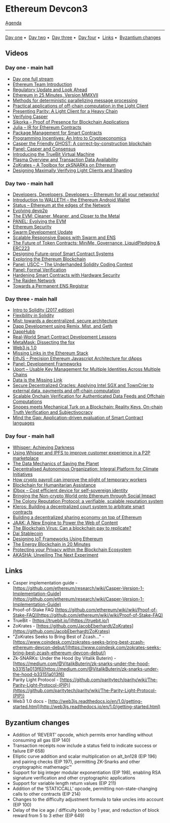 # Ethereum Devcon3

[Agenda](https://ethereumfoundation.org/devcon3/agenda/)

---

<p align="center">
  
[Day one](#day-one---main-hall) • 
[Day two](#day-two---main-hall) • 
[Day three](#day-three---main-hall) • 
[Day four](#day-four---main-hall) • 
[Links](#links) • 
[Byzantium changes](#byzantium-changes)

</p>

## Videos

### Day one - main hall

- [Day one full stream](https://www.youtube.com/watch?v=Yo9o5nDTAAQ)
- [Ethereum Team Introduction](https://youtu.be/Yo9o5nDTAAQ?t=5m28s)
- [Regulatory Update and Look Ahead](https://youtu.be/Yo9o5nDTAAQ?t=30m21s)
- [Ethereum in 25 Minutes, Version MMXVII](https://youtu.be/Yo9o5nDTAAQ?t=49m27s)
- [Methods for deterministic parallelizing message processing](https://youtu.be/Yo9o5nDTAAQ?t=1h15m17s)
- [Practical applications of off-chain computation in the Light Client](https://youtu.be/Yo9o5nDTAAQ?t=1h41m10s)
- [Presenting Parity: A Light Client for a Heavy Chain](https://youtu.be/Yo9o5nDTAAQ?t=1h56m56s)
- [Verifying Casper](https://youtu.be/Yo9o5nDTAAQ?t=3h55m27s)
- [Sikorka – Proof of Presence for Blockchain Applications](https://youtu.be/Yo9o5nDTAAQ?t=4h16m41s)
- [Julia – IR for Ethereum Contracts](https://youtu.be/Yo9o5nDTAAQ?t=4h30m28s)
- [Package Management for Smart Contracts](https://youtu.be/Yo9o5nDTAAQ?t=4h48m42s)
- [Programming Incentives: An Intro to Cryptoeconomics](https://youtu.be/Yo9o5nDTAAQ?t=5h4m43s)
- [Casper the Friendly GHOST: A correct-by-construction blockchain](https://youtu.be/Yo9o5nDTAAQ?t=5h56m29s)
- [Panel: Casper and Consensus](https://www.youtube.com/watch?v=Yo9o5nDTAAQ)
- [Introducing the TrueBit Virtual Machine](https://youtu.be/Yo9o5nDTAAQ?t=6h58m59s)
- [Plasma Overview and Transaction Data Availability](https://youtu.be/Yo9o5nDTAAQ?t=7h18m33s)
- [ZoKrates – A Toolbox for zkSNARKs on Ethereum](https://youtu.be/Yo9o5nDTAAQ?t=7h36m54s)
- [Designing Maximally Verifying Light Clients and Sharding](https://youtu.be/Yo9o5nDTAAQ?t=7h55m35s)

### Day two - main hall

- [Developers, Developers, Developers – Ethereum for all your networks!](https://youtu.be/8sXzxkODH-c?t=9s)
- [Introduction to WALLETH – the Ethereum Android Wallet](https://youtu.be/8sXzxkODH-c?t=19m55s)
- [Status – Ethereum at the edges of the Network](https://youtu.be/8sXzxkODH-c?t=34m39s)
- [Evolving devp2p](https://youtu.be/8sXzxkODH-c?t=47m30s)
- [The EVM: Cleaner, Meaner, and Closer to the Metal](https://youtu.be/8sXzxkODH-c?t=1h20m33s)
- [PANEL: Evolving the EVM](https://youtu.be/8sXzxkODH-c?t=1h45m47s)
- [Ethereum Security](https://youtu.be/8sXzxkODH-c?t=2h12m15s)
- [Swarm Development Update](https://youtu.be/aMs0wAFIu7I?t=8s)
- [Scalable Responsive Đapps with Swarm and ENS](https://youtu.be/aMs0wAFIu7I?t=34m34s)
- [The Future of Token Contracts: MiniMe, Governance, LiquidPledging & ERC223](https://youtu.be/aMs0wAFIu7I?t=1h1m35s)
- [Designing Future-proof Smart Contract Systems](https://youtu.be/aMs0wAFIu7I?t=1h19m15s)
- [Exploring the Ethereum Blockchain](https://youtu.be/aMs0wAFIu7I?t=1h35m36s)
- [Panel: USCC – The Underhanded Solidity Coding Contest](https://youtu.be/aMs0wAFIu7I?t=2h30m53s)
- [Panel: Formal Verification](https://youtu.be/aMs0wAFIu7I?t=2h57m1s)
- [Hardening Smart Contracts with Hardware Security](https://youtu.be/aMs0wAFIu7I?t=3h23m1s)
- [The Raiden Network](https://youtu.be/aMs0wAFIu7I?t=3h45m59s)
- [Towards a Permanent ENS Registrar](https://youtu.be/aMs0wAFIu7I?t=4h5m34s)

### Day three - main hall

- [Intro to Solidity (2017 edition)](https://youtu.be/k42YNyvG8CU?t=35s)
- [Flexibility in Solidity](https://youtu.be/k42YNyvG8CU?t=17m39s)
- [Mist: towards a decentralized, secure architecture](https://youtu.be/k42YNyvG8CU?t=37m14s)
- [Dapp Development using Remix, Mist, and Geth](https://youtu.be/k42YNyvG8CU?t=1h11m41s)
- [DappHubb](https://youtu.be/k42YNyvG8CU?t=1h31m14s)
- [Real-World Smart Contract Development Lessons](https://youtu.be/k42YNyvG8CU?t=1h51m21s)
- [MetaMask: Dissecting the fox](https://youtu.be/k42YNyvG8CU?t=2h12m39s)
- [Web3.js 1.0](https://youtu.be/FPHXbJPVVaA?t=7s)
- [Missing Links in the Ethereum Stack](https://youtu.be/FPHXbJPVVaA?t=19m48s)
- [EthJS – Precision Ethereum Javascript Architecture for dApps](https://youtu.be/FPHXbJPVVaA?t=43m20s)
- [Panel: Development Frameworks](https://youtu.be/FPHXbJPVVaA?t=1h1m38s)
- [Uport – Usable Key Management for Multiple Identities Across Multiple Chains](https://youtu.be/FPHXbJPVVaA?t=1h38m23s)
- [Data is the Missing Link](https://youtu.be/FPHXbJPVVaA?t=2h29m41s)
- [Secure Decentralized Oracles: Applying Intel SGX and TownCrier to external data, payments and off-chain computation](https://youtu.be/FPHXbJPVVaA?t=2h49m16s)
- [Scalable Onchain Verification for Authenticated Data Feeds and Offchain Computations](https://youtu.be/FPHXbJPVVaA?t=3h9m47s)
- [Snopes meets Mechanical Turk on a Blockchain: Reality Keys, On-chain Truth Verification and Subjectivocracy](https://youtu.be/FPHXbJPVVaA?t=3h29m30s)
- [Mind the Gap: Application-driven evaluation of Smart Contract languages](https://youtu.be/FPHXbJPVVaA?t=3h49m37s)

### Day four - main hall

- [Whisper: Achieving Darkness](https://youtu.be/vXVcuWvR5Z0?t=19s)
- [Using Whisper and IPFS to improve customer experience in a P2P marketplace](https://youtu.be/vXVcuWvR5Z0?t=24m24s)
- [The Data Mechanics of Saving the Planet](https://youtu.be/vXVcuWvR5Z0?t=44m1s)
- [Decentralised Autonomous Organization: Integral Platform for Climate Initiatives](https://youtu.be/vXVcuWvR5Z0?t=1h1s)
- [How crypto payroll can improve the plight of temporary workers](https://youtu.be/vXVcuWvR5Z0?t=1h15m56s)
- [Blockchain for Humanitarian Assistance](https://youtu.be/vXVcuWvR5Z0?t=1h23m18s)
- [IDbox – Cost efficient device for self-sovereign identity](https://youtu.be/vXVcuWvR5Z0?t=1h45m8s)
- [Bringing the Non-crypto World onto Ethereum through Social Impact](https://youtu.be/vXVcuWvR5Z0?t=2h4m53s)
- [The Colony Reputation Protocol: a verifiable, scalable reputation system](https://youtu.be/ugbRyZSPfYE?t=30s)
- [Kleros: Building a decentralized court system to arbitrate smart contracts](https://youtu.be/ugbRyZSPfYE?t=21m5s)
- [Building a decentralized sharing economy on top of Ethereum](https://youtu.be/ugbRyZSPfYE?t=41m25s)
- [JAAK: A New Engine to Power the Web of Content](https://youtu.be/ugbRyZSPfYE?t=1h1m56s)
- [The Blockchain Virus: Can a blockchain pay to replicate?](https://youtu.be/ugbRyZSPfYE?t=1h14m45s)
- [Dai Stablecoin](https://youtu.be/ugbRyZSPfYE?t=1h37m40s)
- [Designing IoT Frameworks Using Ethereum](https://youtu.be/ugbRyZSPfYE?t=2h30m17s)
- [The Energy Blockchain in 20 Minutes](https://youtu.be/ugbRyZSPfYE?t=2h51m6s)
- [Protecting your Privacy within the Blockchain Ecosystem](https://youtu.be/ugbRyZSPfYE?t=3h13m20s)
- [AKASHA: Unveiling The Next Experiment](https://youtu.be/ugbRyZSPfYE?t=3h31m34s)

## Links

- Casper implementation guide - [https://github.com/ethereum/research/wiki/Casper-Version-1-Implementation-Guide](https://github.com/ethereum/research/wiki/Casper-Version-1-Implementation-Guide)
- Proof-of-Stake FAQ [https://github.com/ethereum/wiki/wiki/Proof-of-Stake-FAQ](https://github.com/ethereum/wiki/wiki/Proof-of-Stake-FAQ)
- TrueBit - [https://truebit.io/](https://truebit.io/)
- ZoKrates - [https://github.com/JacobEberhardt/ZoKrates](https://github.com/JacobEberhardt/ZoKrates)
- "ZoKrates Seeks to Bring Best of Zcash..." - [https://www.coindesk.com/zokrates-seeks-bring-best-zcash-ethereum-devcon-debut/](https://www.coindesk.com/zokrates-seeks-bring-best-zcash-ethereum-devcon-debut/)
- Zk-SNARKs: Under the Hood (by Vitalik Buterin) - [https://medium.com/@VitalikButerin/zk-snarks-under-the-hood-b33151a013f6](https://medium.com/@VitalikButerin/zk-snarks-under-the-hood-b33151a013f6)
- Parity Light Protocol - [https://github.com/paritytech/parity/wiki/The-Parity-Light-Protocol-(PIP)](https://github.com/paritytech/parity/wiki/The-Parity-Light-Protocol-(PIP))
- Web3 1.0 docs - [http://web3js.readthedocs.io/en/1.0/getting-started.html](http://web3js.readthedocs.io/en/1.0/getting-started.html)

## Byzantium changes

- Addition of ‘REVERT’ opcode, which permits error handling without consuming all gas (EIP 140)
- Transaction receipts now include a status field to indicate success or failure EIP 658)
- Elliptic curve addition and scalar multiplication on alt_bn128 (EIP 196) and pairing checks (EIP 197), permitting ZK-Snarks and other cryptographic mathemagic™
- Support for big integer modular exponentiation (EIP 198), enabling RSA signature verification and other cryptographic applications
- Support for variable length return values (EIP 211)
- Addition of the ‘STATICCALL’ opcode, permitting non-state-changing calls to other contracts (EIP 214)
- Changes to the difficulty adjustment formula to take uncles into account (EIP 100)
- Delay of the ice age / difficulty bomb by 1 year, and reduction of block reward from 5 to 3 ether (EIP 649)
